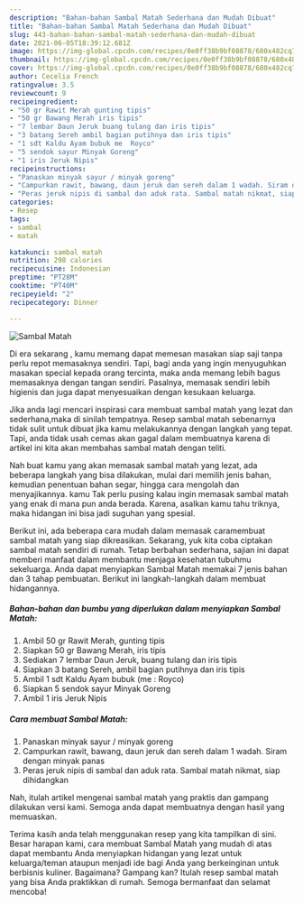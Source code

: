 ```yaml
---
description: "Bahan-bahan Sambal Matah Sederhana dan Mudah Dibuat"
title: "Bahan-bahan Sambal Matah Sederhana dan Mudah Dibuat"
slug: 443-bahan-bahan-sambal-matah-sederhana-dan-mudah-dibuat
date: 2021-06-05T18:39:12.681Z
image: https://img-global.cpcdn.com/recipes/0e0ff38b9bf08878/680x482cq70/sambal-matah-foto-resep-utama.jpg
thumbnail: https://img-global.cpcdn.com/recipes/0e0ff38b9bf08878/680x482cq70/sambal-matah-foto-resep-utama.jpg
cover: https://img-global.cpcdn.com/recipes/0e0ff38b9bf08878/680x482cq70/sambal-matah-foto-resep-utama.jpg
author: Cecelia French
ratingvalue: 3.5
reviewcount: 9
recipeingredient:
- "50 gr Rawit Merah gunting tipis"
- "50 gr Bawang Merah iris tipis"
- "7 lembar Daun Jeruk buang tulang dan iris tipis"
- "3 batang Sereh ambil bagian putihnya dan iris tipis"
- "1 sdt Kaldu Ayam bubuk me  Royco"
- "5 sendok sayur Minyak Goreng"
- "1 iris Jeruk Nipis"
recipeinstructions:
- "Panaskan minyak sayur / minyak goreng"
- "Campurkan rawit, bawang, daun jeruk dan sereh dalam 1 wadah. Siram dengan minyak panas"
- "Peras jeruk nipis di sambal dan aduk rata. Sambal matah nikmat, siap dihidangkan"
categories:
- Resep
tags:
- sambal
- matah

katakunci: sambal matah 
nutrition: 298 calories
recipecuisine: Indonesian
preptime: "PT28M"
cooktime: "PT40M"
recipeyield: "2"
recipecategory: Dinner

---
```



![Sambal Matah](https://img-global.cpcdn.com/recipes/0e0ff38b9bf08878/680x482cq70/sambal-matah-foto-resep-utama.jpg)

Di era  sekarang , kamu memang dapat memesan masakan siap saji tanpa perlu repot memasaknya sendiri. Tapi, bagi anda yang ingin menyuguhkan masakan special kepada orang tercinta, maka anda memang lebih bagus memasaknya dengan tangan sendiri. Pasalnya, memasak sendiri lebih higienis dan juga dapat menyesuaikan dengan kesukaan keluarga.

Jika anda lagi mencari inspirasi cara membuat sambal matah yang lezat dan sederhana,maka di sinilah tempatnya. Resep sambal matah  sebenarnya tidak sulit untuk dibuat jika kamu melakukannya dengan langkah yang tepat. Tapi, anda tidak usah cemas akan gagal dalam membuatnya 
karena di artikel ini kita akan membahas sambal matah dengan teliti.  



Nah buat kamu yang akan memasak sambal matah yang lezat, ada beberapa langkah yang bisa dilakukan, mulai dari memilih jenis bahan, kemudian penentuan bahan segar, hingga cara mengolah dan menyajikannya. kamu Tak perlu pusing kalau ingin memasak sambal matah yang enak di mana pun anda berada. Karena, asalkan kamu  tahu triknya, maka hidangan ini bisa jadi suguhan yang spesial.

Berikut ini, ada beberapa cara mudah dalam memasak caramembuat sambal matah yang siap dikreasikan. Sekarang, yuk kita coba ciptakan sambal matah sendiri di rumah. Tetap berbahan sederhana, sajian ini dapat memberi manfaat dalam membantu menjaga kesehatan tubuhmu sekeluarga. Anda dapat menyiapkan Sambal Matah memakai 7 jenis bahan dan 3 tahap pembuatan. Berikut ini langkah-langkah dalam membuat hidangannya.

<!--inarticleads1-->

##### Bahan-bahan dan bumbu yang diperlukan dalam menyiapkan Sambal Matah:

1. Ambil 50 gr Rawit Merah, gunting tipis
1. Siapkan 50 gr Bawang Merah, iris tipis
1. Sediakan 7 lembar Daun Jeruk, buang tulang dan iris tipis
1. Siapkan 3 batang Sereh, ambil bagian putihnya dan iris tipis
1. Ambil 1 sdt Kaldu Ayam bubuk (me : Royco)
1. Siapkan 5 sendok sayur Minyak Goreng
1. Ambil 1 iris Jeruk Nipis




<!--inarticleads2-->

##### Cara membuat Sambal Matah:

1. Panaskan minyak sayur / minyak goreng
1. Campurkan rawit, bawang, daun jeruk dan sereh dalam 1 wadah. Siram dengan minyak panas
1. Peras jeruk nipis di sambal dan aduk rata. Sambal matah nikmat, siap dihidangkan




Nah, itulah artikel mengenai  sambal matah  yang praktis dan gampang dilakukan versi kami. Semoga anda dapat membuatnya dengan hasil yang memuaskan. 

Terima kasih anda telah menggunakan resep yang kita tampilkan di sini. Besar harapan kami, cara membuat  Sambal Matah yang mudah di atas dapat membantu Anda menyiapkan hidangan yang lezat untuk keluarga/teman ataupun menjadi ide bagi Anda yang berkeinginan untuk berbisnis kuliner. Bagaimana? Gampang kan? Itulah resep sambal matah yang bisa Anda praktikkan di rumah. Semoga bermanfaat dan selamat mencoba!


